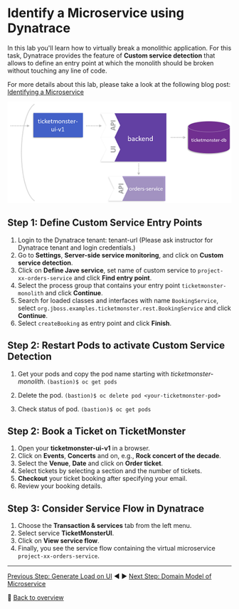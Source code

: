 # Identify a Microservice using Dynatrace

In this lab you'll learn how to virtually break a monolithic application. For this task, Dynatrace provides the feature of **Custom service detection** that allows to define an entry point at which the monolith should be broken without touching any line of code.

For more details about this lab, please take a look at the following blog post: [Identifying a Microservice](https://www.dynatrace.com/news/blog/monolith-to-microservices-how-to-identify-your-first-microservice/)

![virtually_break](../assets/virtually_break.png)

## Step 1: Define Custom Service Entry Points
1. Login to the Dynatrace tenant: tenant-url (Please ask instructor for Dynatrace tenant and login credentials.)
1. Go to **Settings**, **Server-side service monitoring**, and click on **Custom service detection**.
1. Click on **Define Jave service**, set name of custom service to `project-xx-orders-service` and click **Find entry point**.
1. Select the process group that contains your entry point `ticketmonster-monolith` and click **Continue**.
1. Search for loaded classes and interfaces with name `BookingService`, select `org.jboss.examples.ticketmonster.rest.BookingService` and click **Continue**.
1. Select `createBooking` as entry point and click **Finish**.

## Step 2: Restart Pods to activate Custom Service Detection
1. Get your pods and copy the pod name starting with *ticketmonster-monolith*.
    ```(bastion)$ oc get pods```

1. Delete the pod.
    ```(bastion)$ oc delete pod <your-ticketmonster-pod>```

1. Check status of pod.
    ```(bastion)$ oc get pods```

## Step 2: Book a Ticket on TicketMonster
1. Open your **ticketmonster-ui-v1** in a browser.
1. Click on **Events**, **Concerts** and on, e.g., **Rock concert of the decade**.
1. Select the **Venue**, **Date** and click on **Order ticket**.
1. Select tickets by selecting a section and the number of tickets.
1. **Checkout** your ticket booking after specifying your email.
1. Review your booking details.

## Step 3: Consider Service Flow in Dynatrace
1. Choose the **Transaction & services** tab from the left menu.
1. Select service **TicketMonsterUI**.
1. Click on **View service flow**.
1. Finally, you see the service flow containing the virtual microservice `project-xx-orders-service`.

---

[Previous Step: Generate Load on UI](../3_Generate_Load_on_UI) :arrow_backward: :arrow_forward: [Next Step: Domain Model of Microservice](../5_Domain_Model_of_Microservice)

:arrow_up_small: [Back to overview](../)

